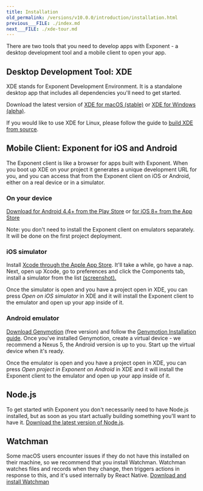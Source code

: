 ```yaml
---
title: Installation
old_permalink: /versions/v10.0.0/introduction/installation.html
previous___FILE: ./index.md
next___FILE: ./xde-tour.md
---
```


There are two tools that you need to develop apps with Exponent - a desktop development tool and a mobile client to open your app.

## Desktop Development Tool: XDE

XDE stands for Exponent Development Environment. It is a standalone desktop app that includes all dependencies you'll need to get started.

Download the latest version of [XDE for macOS (stable)](https://xde-updates.exponentjs.com/download/mac) or [XDE for Windows (alpha)](https://xde-updates.exponentjs.com/download/win32).

If you would like to use XDE for Linux, please follow the guide to [build XDE from source](https://github.com/exponent/xde#build-from-source).

## Mobile Client: Exponent for iOS and Android

The Exponent client is like a browser for apps built with Exponent. When you boot up XDE on your project it generates a unique development URL for you, and you can access that from the Exponent client on iOS or Android, either on a real device or in a simulator.

### On your device

[Download for Android 4.4+ from the Play Store](https://play.google.com/store/apps/details?id=host.exp.exponent) or [for iOS 8+ from the App Store](https://itunes.com/apps/exponent)

Note: you don't need to install the Exponent client on emulators separately. It will be done on the first project deployment.

### iOS simulator

Install [Xcode through the Apple App Store](https://itunes.apple.com/app/xcode/id497799835). It'll take a while, go have a nap. Next, open up Xcode, go to preferences and click the Components tab, install a simulator from the list [(screenshot).](/_static/img/xcode-simulator.png)

Once the simulator is open and you have a project open in XDE, you can press _Open on iOS simulator_ in XDE and it will install the Exponent client to the emulator and open up your app inside of it.

### Android emulator

[Download Genymotion](https://www.genymotion.com/fun-zone/) (free version) and follow the [Genymotion Installation guide](https://docs.genymotion.com/Content/01_Get_Started/Installation.htm). Once you've installed Genymotion, create a virtual device - we recommend a Nexus 5, the Android version is up to you. Start up the virtual device when it's ready.

Once the emulator is open and you have a project open in XDE, you can press _Open project in Exponent on Android_ in XDE and it will install the Exponent client to the emulator and open up your app inside of it.

## Node.js

To get started wtih Exponent you don't necessarily need to have Node.js installed, but as soon as you start actually building something you'll want to have it. [Download the latest version of Node.js](https://nodejs.org/en/).

## Watchman

Some macOS users encounter issues if they do not have this installed on their machine, so we recommend that you install Watchman. Watchman watches files and records when they change, then triggers actions in response to this, and it's used internally by React Native. [Download and install Watchman](https://facebook.github.io/watchman/docs/install.html)
